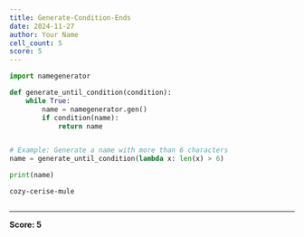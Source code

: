 ```yaml
---
title: Generate-Condition-Ends
date: 2024-11-27
author: Your Name
cell_count: 5
score: 5
---
```


```python
import namegenerator


```


```python
def generate_until_condition(condition):
    while True:
        name = namegenerator.gen()
        if condition(name):
            return name



```


```python
# Example: Generate a name with more than 6 characters
name = generate_until_condition(lambda x: len(x) > 6)

```


```python
print(name)
```

    cozy-cerise-mule



```python

```


---
**Score: 5**
